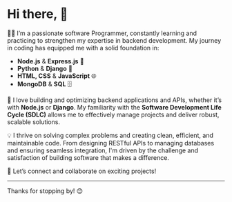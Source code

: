 # Hi there, 👋

👨‍💻 I’m a passionate software Programmer, constantly learning and practicing to strengthen my expertise in backend development. My journey in coding has equipped me with a solid foundation in:

- **Node.js** & **Express.js** 🚀
- **Python** & **Django** 🐍
- **HTML, CSS** & **JavaScript** 🌐
- **MongoDB** & **SQL** 🗄️

🔧 I love building and optimizing backend applications and APIs, whether it’s with **Node.js** or **Django**. My familiarity with the **Software Development Life Cycle (SDLC)** allows me to effectively manage projects and deliver robust, scalable solutions.

💡 I thrive on solving complex problems and creating clean, efficient, and maintainable code. From designing RESTful APIs to managing databases and ensuring seamless integration, I'm driven by the challenge and satisfaction of building software that makes a difference.

🤝 Let’s connect and collaborate on exciting projects!

---

Thanks for stopping by! 😊
